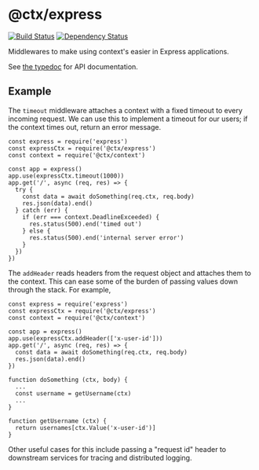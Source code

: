 # @ctx/express
[![Build Status](https://travis-ci.org/node-context/express.svg?branch=master)](https://travis-ci.org/node-context/express)
[![Dependency Status](https://gemnasium.com/badges/github.com/node-context/express.svg)](https://gemnasium.com/github.com/node-context/express)

Middlewares to make using context's easier in Express applications.

See [the typedoc](https://node-context.github.io/express/modules/_index_.html)
for API documentation.

## Example

The `timeout` middleware attaches a context with a fixed timeout to every
incoming request. We can use this to implement a timeout for our users; if the
context times out, return an error message.

```
const express = require('express')
const expressCtx = require('@ctx/express')
const context = require('@ctx/context')

const app = express()
app.use(expressCtx.timeout(1000))
app.get('/', async (req, res) => {
  try {
    const data = await doSomething(req.ctx, req.body)
    res.json(data).end()
  } catch (err) {
    if (err === context.DeadlineExceeded) {
      res.status(500).end('timed out')
    } else {
      res.status(500).end('internal server error')
    }
  })
})
```

The `addHeader` reads headers from the request object and attaches them to the
context. This can ease some of the burden of passing values down through the
stack. For example,


```
const express = require('express')
const expressCtx = require('@ctx/express')
const context = require('@ctx/context')

const app = express()
app.use(expressCtx.addHeader(['x-user-id']))
app.get('/', async (req, res) => {
  const data = await doSomething(req.ctx, req.body)
  res.json(data).end()
})

function doSomething (ctx, body) {
  ...
  const username = getUsername(ctx)
  ...
}

function getUsername (ctx) {
  return usernames[ctx.Value('x-user-id')]
}
```

Other useful cases for this include passing a "request id" header to downstream
services for tracing and distributed logging.
